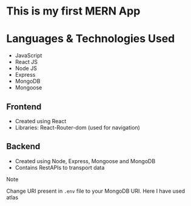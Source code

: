 # This is my first MERN App

# Languages & Technologies Used
- JavaScript
- React JS
- Node JS
- Express
- MongoDB
- Mongoose

## Frontend
- Created using React
- Libraries: React-Router-dom (used for navigation)

## Backend
- Created using Node, Express, Mongoose and MongoDB
- Contains RestAPIs to transport data

> [!Note]
> Change URI present in `.env` file to your MongoDB URI. Here I have used atlas
